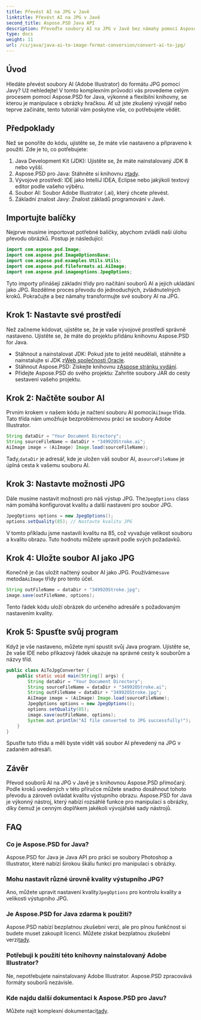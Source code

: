 ```yaml
---
title: Převést AI na JPG v Javě
linktitle: Převést AI na JPG v Javě
second_title: Aspose.PSD Java API
description: Převeďte soubory AI na JPG v Javě bez námahy pomocí Aspose.PSD. Postupujte podle našeho podrobného průvodce pro vysoce kvalitní konverzi obrázků.
type: docs
weight: 11
url: /cs/java/java-ai-to-image-format-conversion/convert-ai-to-jpg/
---
```

## Úvod
Hledáte převést soubory AI (Adobe Illustrator) do formátu JPG pomocí Javy? Už nehledejte! V tomto komplexním průvodci vás provedeme celým procesem pomocí Aspose.PSD for Java, výkonné a flexibilní knihovny, se kterou je manipulace s obrázky hračkou. Ať už jste zkušený vývojář nebo teprve začínáte, tento tutoriál vám poskytne vše, co potřebujete vědět.
## Předpoklady
Než se ponoříte do kódu, ujistěte se, že máte vše nastaveno a připraveno k použití. Zde je to, co potřebujete:
1. Java Development Kit (JDK): Ujistěte se, že máte nainstalovaný JDK 8 nebo vyšší.
2.  Aspose.PSD pro Java: Stáhněte si knihovnu z[tady](https://releases.aspose.com/psd/java/).
3. Vývojové prostředí: IDE jako IntelliJ IDEA, Eclipse nebo jakýkoli textový editor podle vašeho výběru.
4. Soubor AI: Soubor Adobe Illustrator (.ai), který chcete převést.
5. Základní znalost Javy: Znalost základů programování v Javě.
## Importujte balíčky
Nejprve musíme importovat potřebné balíčky, abychom zvládli naši úlohu převodu obrázků. Postup je následující:
```java
import com.aspose.psd.Image;
import com.aspose.psd.ImageOptionsBase;
import com.aspose.psd.examples.Utils.Utils;
import com.aspose.psd.fileformats.ai.AiImage;
import com.aspose.psd.imageoptions.JpegOptions;
```
Tyto importy přinášejí základní třídy pro načítání souborů AI a jejich ukládání jako JPG.
Rozdělme proces převodu do jednoduchých, zvládnutelných kroků. Pokračujte a bez námahy transformujte své soubory AI na JPG.
## Krok 1: Nastavte své prostředí
Než začneme kódovat, ujistěte se, že je vaše vývojové prostředí správně nastaveno. Ujistěte se, že máte do projektu přidánu knihovnu Aspose.PSD for Java.
-  Stáhnout a nainstalovat JDK: Pokud jste to ještě neudělali, stáhněte a nainstalujte si JDK z[Web společnosti Oracle](https://www.oracle.com/java/technologies/javase-downloads.html).
-  Stáhnout Aspose.PSD: Získejte knihovnu z[Aspose stránku vydání](https://releases.aspose.com/psd/java/).
- Přidejte Aspose.PSD do svého projektu: Zahrňte soubory JAR do cesty sestavení vašeho projektu.
## Krok 2: Načtěte soubor AI
 Prvním krokem v našem kódu je načtení souboru AI pomocí`AiImage` třída. Tato třída nám umožňuje bezproblémovou práci se soubory Adobe Illustrator.
```java
String dataDir = "Your Document Directory";
String sourceFileName = dataDir + "34992OStroke.ai";
AiImage image = (AiImage) Image.load(sourceFileName);
```
 Tady,`dataDir` je adresář, kde je uložen váš soubor AI, a`sourceFileName` je úplná cesta k vašemu souboru AI.
## Krok 3: Nastavte možnosti JPG
 Dále musíme nastavit možnosti pro náš výstup JPG. The`JpegOptions` class nám pomáhá konfigurovat kvalitu a další nastavení pro soubor JPG.
```java
JpegOptions options = new JpegOptions();
options.setQuality(85); // Nastavte kvalitu JPG
```
V tomto příkladu jsme nastavili kvalitu na 85, což vyvažuje velikost souboru a kvalitu obrazu. Tuto hodnotu můžete upravit podle svých požadavků.
## Krok 4: Uložte soubor AI jako JPG
 Konečně je čas uložit načtený soubor AI jako JPG. Používáme`save` metoda`AiImage` třídy pro tento účel.
```java
String outFileName = dataDir + "34992OStroke.jpg";
image.save(outFileName, options);
```
Tento řádek kódu uloží obrázek do určeného adresáře s požadovaným nastavením kvality.
## Krok 5: Spusťte svůj program
Když je vše nastaveno, můžete nyní spustit svůj Java program. Ujistěte se, že vaše IDE nebo příkazový řádek ukazuje na správné cesty k souborům a názvy tříd.
```java
public class AiToJpgConverter {
    public static void main(String[] args) {
        String dataDir = "Your Document Directory";
        String sourceFileName = dataDir + "34992OStroke.ai";
        String outFileName = dataDir + "34992OStroke.jpg";
        AiImage image = (AiImage) Image.load(sourceFileName);
        JpegOptions options = new JpegOptions();
        options.setQuality(85);
        image.save(outFileName, options);
        System.out.println("AI file converted to JPG successfully!");
    }
}
```
Spusťte tuto třídu a měli byste vidět váš soubor AI převedený na JPG v zadaném adresáři.
## Závěr
Převod souborů AI na JPG v Javě je s knihovnou Aspose.PSD přímočarý. Podle kroků uvedených v této příručce můžete snadno dosáhnout tohoto převodu a zároveň ovládat kvalitu výstupního obrazu. Aspose.PSD for Java je výkonný nástroj, který nabízí rozsáhlé funkce pro manipulaci s obrázky, díky čemuž je cenným doplňkem jakékoli vývojářské sady nástrojů.
## FAQ
### Co je Aspose.PSD for Java?
Aspose.PSD for Java je Java API pro práci se soubory Photoshop a Illustrator, které nabízí širokou škálu funkcí pro manipulaci s obrázky.
### Mohu nastavit různé úrovně kvality výstupního JPG?
 Ano, můžete upravit nastavení kvality`JpegOptions` pro kontrolu kvality a velikosti výstupního JPG.
### Je Aspose.PSD for Java zdarma k použití?
Aspose.PSD nabízí bezplatnou zkušební verzi, ale pro plnou funkčnost si budete muset zakoupit licenci. Můžete získat bezplatnou zkušební verzi[tady](https://releases.aspose.com/).
### Potřebuji k použití této knihovny nainstalovaný Adobe Illustrator?
Ne, nepotřebujete nainstalovaný Adobe Illustrator. Aspose.PSD zpracovává formáty souborů nezávisle.
### Kde najdu další dokumentaci k Aspose.PSD pro Javu?
 Můžete najít komplexní dokumentaci[tady](https://reference.aspose.com/psd/java/).